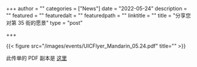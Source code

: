 +++
author = ""
categories = ["News"]
date = "2022-05-24"
description = ""
featured = ""
featuredalt = ""
featuredpath = ""
linktitle = ""
title = "分享您对第 35 街的愿景"
type = "post"

+++ 

 {{< figure src="/images/events/UICFlyer_Mandarin_05.24.pdf" title="" >}}

此传单的 PDF 副本是 [这里](images/events/UICFlyer_Mandarin_05.24.pdf)



